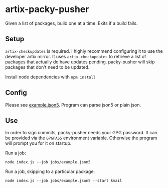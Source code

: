 # artix-packy-pusher

Given a list of packages, build one at a time. Exits if a build fails.

## Setup

`artix-checkupdates` is required. I highly recommend configuring it to use the developer artix mirror.
It uses `artix-checkupdates` to retrieve a list of packages that actually do have updates pending. packy-pusher will skip packages that don't need to be updated.

Install node dependencies with `npm install`

## Config

Please see [example.json5](jobs/example.json5). Program can parse json5 or plain json.

## Use
In order to sign commits, packy-pusher needs your GPG password. It can be provided via the `GPGPASS` environment variable.
Otherwise the program will prompt you for it on startup.

Run a job:
```
node index.js --job jobs/example.json5
```
Run a job, skipping to a particular package:
```
node index.js --job jobs/example.json5 --start kmail
```